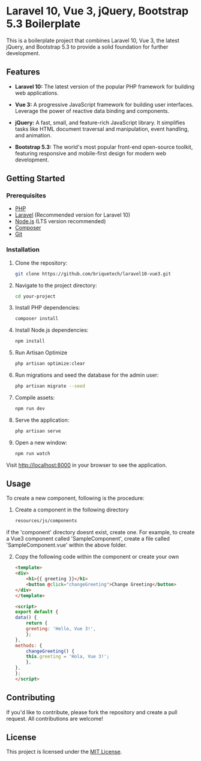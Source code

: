 # Laravel 10, Vue 3, jQuery, Bootstrap 5.3 Boilerplate

This is a boilerplate project that combines Laravel 10, Vue 3, the latest jQuery, and Bootstrap 5.3 to provide a solid foundation for further development.

## Features

- **Laravel 10:** The latest version of the popular PHP framework for building web applications.

- **Vue 3:** A progressive JavaScript framework for building user interfaces. Leverage the power of reactive data binding and components.

- **jQuery:** A fast, small, and feature-rich JavaScript library. It simplifies tasks like HTML document traversal and manipulation, event handling, and animation.

- **Bootstrap 5.3:** The world's most popular front-end open-source toolkit, featuring responsive and mobile-first design for modern web development.

## Getting Started

### Prerequisites

- [PHP](https://www.php.net/) 
- [Laravel](https://www.laravel.com/) (Recommended version for Laravel 10)
- [Node.js](https://nodejs.org/) (LTS version recommended)
- [Composer](https://getcomposer.org/)
- [Git](https://git-scm.com/)

### Installation

1. Clone the repository:

    ```bash
    git clone https://github.com/briquetech/laravel10-vue3.git
    ```

2. Navigate to the project directory:

    ```bash
    cd your-project
    ```

3. Install PHP dependencies:

    ```bash
    composer install
    ```

4. Install Node.js dependencies:

    ```bash
    npm install
    ```

5. Run Artisan Optimize

    ```bash
    php artisan optimize:clear
    ```

6. Run migrations and seed the database for the admin user:

    ```bash
    php artisan migrate --seed
    ```

7. Compile assets:

    ```bash
    npm run dev
    ```

8. Serve the application:

    ```bash
    php artisan serve
    ```

9. Open a new window:

	```bash
	npm run watch
	```

Visit [http://localhost:8000](http://localhost:8000) in your browser to see the application.

## Usage

To create a new component, following is the procedure:

1. Create a component in the following directory

	```bash
	resources/js/components
	```

if the 'component' directory doesnt exist, create one. For example, to create a Vue3 component called 'SampleComponent', create a file called 'SampleComponent.vue' within the above folder.

2. Copy the following code within the component or create your own

	```html
	<template>
	<div>
		<h1>{{ greeting }}</h1>
		<button @click="changeGreeting">Change Greeting</button>
	</div>
	</template>

	<script>
	export default {
	data() {
		return {
		greeting: 'Hello, Vue 3!',
		};
	},
	methods: {
		changeGreeting() {
		this.greeting = 'Hola, Vue 3!';
		},
	},
	};
	</script>
	```

## Contributing

If you'd like to contribute, please fork the repository and create a pull request. All contributions are welcome!

## License

This project is licensed under the [MIT License](LICENSE).
